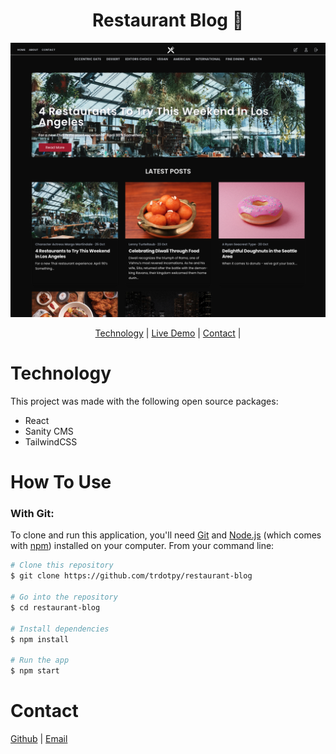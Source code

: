 <h1 align="center">
Restaurant Blog 🍔
  <br>
</h1>

<img src="./public/restaurant-blog-ss.png">

<p align="center">
  <a href="#technology-used">Technology</a> |
  <a href="">Live Demo</a> |
  <a href="#contact">Contact</a> |
</p>

# Technology

This project was made with the following open source packages:

- React
- Sanity CMS
- TailwindCSS

# How To Use

### With Git:

To clone and run this application, you'll need [Git](https://git-scm.com) and [Node.js](https://nodejs.org/en/download/) (which comes with [npm](http://npmjs.com)) installed on your computer. From your command line:

```bash
# Clone this repository
$ git clone https://github.com/trdotpy/restaurant-blog

# Go into the repository
$ cd restaurant-blog

# Install dependencies
$ npm install

# Run the app
$ npm start
```

# Contact

[Github](https://github.com/trdotpy/) |
[Email](mailto:tanvi.rahman@outlook.com)
